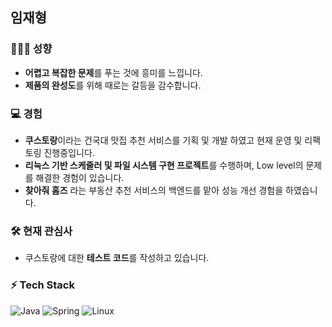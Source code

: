 ## 임재형

### 🤵🏻‍♂️ 성향
 - **어렵고 복잡한 문제**를 푸는 것에 흥미를 느낍니다.
 - **제품의 완성도**를 위해 때로는 갈등을 감수합니다.
 
### 💻 경험
- **쿠스토랑**이라는 건국대 맛집 추천 서비스를 기획 및 개발 하였고 현재 운영 및 리팩토링 진행중입니다.
- **리눅스 기반 스케줄러 및 파일 시스템 구현 프로젝트**를 수행하며, Low level의 문제를 해결한 경험이 있습니다.
- **찾아줘 홈즈** 라는 부동산 추천 서비스의 백엔드를 맡아 성능 개선 경험을 하였습니다.

### 🛠️ 현재 관심사
- 쿠스토랑에 대한 **테스트 코드**를 작성하고 있습니다.

### ⚡ Tech Stack
![Java](https://img.shields.io/badge/Java-007396?style=flat-square&logo=java&logoColor=white)
![Spring](https://img.shields.io/badge/Spring-6DB33F?style=flat-square&logo=spring&logoColor=white)
![Linux](https://img.shields.io/badge/Linux-FCC624?style=flat-square&logo=linux&logoColor=black)

